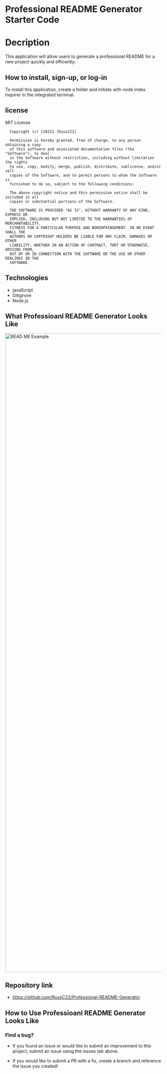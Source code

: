 # Professional README Generator Starter Code

# Decription

This application will allow users to generate a professional README for a new project quickly and efficently.

## How to install, sign-up, or log-in

To install this application, create a folder and initiate with node index inquirer in the integrated terminal.

## license

MIT License

      Copyright (c) [2022] [RussC22]

      Permission is hereby granted, free of charge, to any person obtaining a copy
      of this software and associated documentation files (the "Software"), to deal
      in the Software without restriction, including without limitation the rights
      to use, copy, modify, merge, publish, distribute, sublicense, and/or sell
      copies of the Software, and to permit persons to whom the Software is
      furnished to do so, subject to the following conditions:

      The above copyright notice and this permission notice shall be included in all
      copies or substantial portions of the Software.

      THE SOFTWARE IS PROVIDED "AS IS", WITHOUT WARRANTY OF ANY KIND, EXPRESS OR
      IMPLIED, INCLUDING BUT NOT LIMITED TO THE WARRANTIES OF MERCHANTABILITY,
      FITNESS FOR A PARTICULAR PURPOSE AND NONINFRINGEMENT. IN NO EVENT SHALL THE
      AUTHORS OR COPYRIGHT HOLDERS BE LIABLE FOR ANY CLAIM, DAMAGES OR OTHER
      LIABILITY, WHETHER IN AN ACTION OF CONTRACT, TORT OR OTHERWISE, ARISING FROM,
      OUT OF OR IN CONNECTION WITH THE SOFTWARE OR THE USE OR OTHER DEALINGS IN THE
      SOFTWARE.`

## Technologies

- javaScript
- Gitignore
- Node.js

## What Professioanl README Generator Looks Like

<img width="2048" alt="READ ME Example" src="https://user-images.githubusercontent.com/114961971/207784097-444a1ef5-6d9a-417f-ae92-0006bd4f900d.png">

## Repository link

- https://github.com/RussC22/Professional-README-Generator

## How to Use Professioanl README Generator Looks Like

### Find a bug?

- If you found an issue or would like to submit an improvement to this project, submit an issue using the issues tab above.

- If you would like to submit a PR with a fix, create a branch and reference the issue you created!
